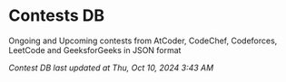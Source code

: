 # Contests DB

Ongoing and Upcoming contests from AtCoder, CodeChef, Codeforces, LeetCode and GeeksforGeeks in JSON format

*Contest DB last updated at Thu, Oct 10, 2024 3:43 AM*  
